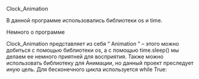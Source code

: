 Clock_Animation  

В данной программе использовались библиотеки os и time.

Немного о программе  

 Clock_Animation представляет из себя “ Animation ” – этого можно добиться с помощью библиотеки os, а с помощью time.sleep() мы делаем ее немного приятней для восприятия. Также можно использовать библиотеку для Анимации, но данный проект преследует иную цель.
 Для бесконечного цикла используется   while True:
